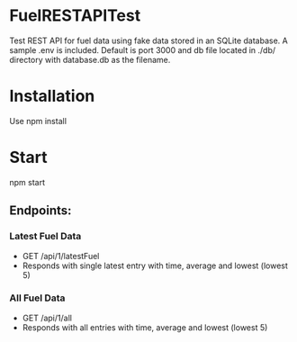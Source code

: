 # FuelRESTAPITest
Test REST API for fuel data using fake data stored in an SQLite database.
A sample .env is included. Default is port 3000 and db file located in ./db/ directory with database.db as the filename. 

# Installation
Use npm install

# Start
npm start

## Endpoints:

### Latest Fuel Data
- GET /api/1/latestFuel
- Responds with single latest entry with time, average and lowest (lowest 5)

### All Fuel Data
- GET /api/1/all
- Responds with all entries with time, average and lowest (lowest 5)